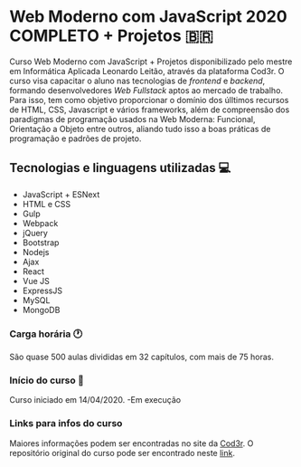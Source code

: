 #  Web Moderno com JavaScript 2020 COMPLETO + Projetos  :brazil:

Curso Web Moderno com JavaScript + Projetos disponibilizado pelo mestre em Informática Aplicada Leonardo Leitão, através da plataforma Cod3r. O curso visa capacitar o aluno nas tecnologias de _frontend_ e _backend_, formando desenvolvedores _Web Fullstack_ aptos ao mercado de trabalho. Para isso, tem como objetivo proporcionar o domínio dos úlltimos recursos de HTML, CSS, Javascript e vários frameworks, além de compreensão dos paradigmas de programação usados na Web Moderna: Funcional, Orientação a Objeto entre outros, aliando tudo isso a boas práticas de programação e padrões de projeto.

## Tecnologias e linguagens utilizadas :computer:

<ul>
  <li>JavaScript + ESNext</li>
  <li>HTML e  CSS</li>
  <li>Gulp</li>
  <li>Webpack</li>
  <li>jQuery</li>
  <li>Bootstrap</li>
  <li>Nodejs</li>
  <li>Ajax</li>
  <li>React</li>
  <li>Vue JS</li>
  <li>ExpressJS</li>
  <li>MySQL</li>
  <li>MongoDB</li>
</ul>

### Carga horária :clock1:

São quase 500 aulas divididas em 32 capítulos, com mais de 75 horas.

### Início do curso :calendar:

Curso iniciado em 14/04/2020. -Em execução

### Links para infos do curso

Maiores informações podem ser encontradas no site da <a href='https://www.cod3r.com.br/courses/web-moderno'>Cod3r</a>.
O repositório original do curso pode ser encontrado neste <a href='https://github.com/cod3rcursos/web-moderno'>link</a>.
